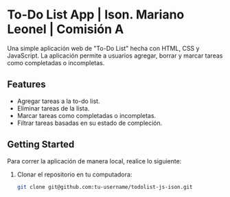 # To-Do List App | Ison. Mariano Leonel | Comisión A

Una simple aplicación web de "To-Do List" hecha con HTML, CSS y JavaScript. La aplicación permite a usuarios agregar, borrar y marcar tareas como completadas o incompletas.

## Features

- Agregar tareas a la to-do list.
- Eliminar tareas de la lista.
- Marcar tareas como completadas o incompletas.
- Filtrar tareas basadas en su estado de compleción.

## Getting Started

Para correr la aplicación de manera local, realice lo siguiente:

1. Clonar el repositorio en tu computadora:

   ```bash
   git clone git@github.com:tu-username/todolist-js-ison.git
